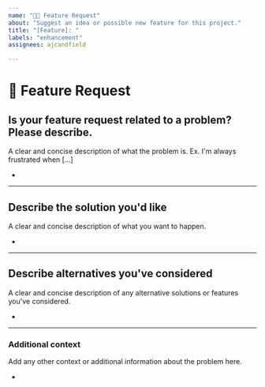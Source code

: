 ```yaml
---
name: "🚀🆕 Feature Request"
about: "Suggest an idea or possible new feature for this project."
title: "[Feature]: "
labels: "enhancement"
assignees: ajcandfield

---
```


# **🚀 Feature Request**

## **Is your feature request related to a problem? Please describe.**

A clear and concise description of what the problem is. Ex. I'm always frustrated when [...]

*

---

## **Describe the solution you'd like**

A clear and concise description of what you want to happen.

*

---

## **Describe alternatives you've considered**

A clear and concise description of any alternative solutions or features you've considered.

*

---

### **Additional context**

Add any other context or additional information about the problem here.

*
